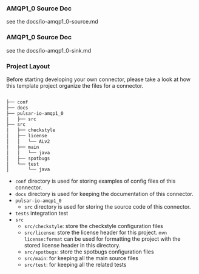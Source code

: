 ### AMQP1_0 Source Doc

see the docs/io-amqp1_0-source.md

### AMQP1_0 Source Doc

see the docs/io-amqp1_0-sink.md

### Project Layout

Before starting developing your own connector, please take a look at
how this template project organize the files for a connector.

```bash

├── conf
├── docs
├── pulsar-io-amqp1_0
│   ├── src
├── src
│   ├── checkstyle
│   ├── license
│   │   └── ALv2
│   ├── main
│   │   └── java
│   ├── spotbugs
│   └── test
│       └── java

```

- `conf` directory is used for storing examples of config files of this connector.
- `docs` directory is used for keeping the documentation of this connector.
- `pulsar-io-amqp1_0`
  - `src` directory is used for storing the source code of this connector.
- `tests` integration test
- `src`
  - `src/checkstyle`: store the checkstyle configuration files
  - `src/license`: store the license header for this project. `mvn license:format` can
    be used for formatting the project with the stored license header in this directory.
  - `src/spotbugs`: store the spotbugs configuration files
  - `src/main`: for keeping all the main source files
  - `src/test`: for keeping all the related tests
